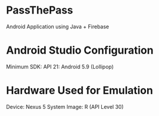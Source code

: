 # PassThePass
Android Application using Java + Firebase

# Android Studio Configuration

Minimum SDK: API 21: Android 5.9 (Lollipop)

# Hardware Used for Emulation

Device: Nexus 5
System Image: R (API Level 30)